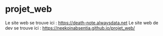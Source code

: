 # projet_web
Le site web se trouve ici : https://death-note.alwaysdata.net
Le site web de dev se trouve ici : https://neekoinabsentia.github.io/projet_web/